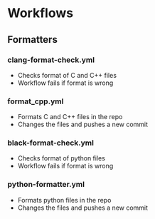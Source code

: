 # Workflows

## Formatters
### clang-format-check.yml
- Checks format of C and C++ files
- Workflow fails if format is wrong

### format_cpp.yml
- Formats C and C++ files in the repo
- Changes the files and pushes a new commit

### black-format-check.yml
- Checks format of python files
- Workflow fails if format is wrong

### python-formatter.yml
- Formats python files in the repo
- Changes the files and pushes a new commit